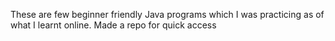 These are few beginner friendly Java programs which I was practicing as of what I learnt online. 
Made a repo for quick access
